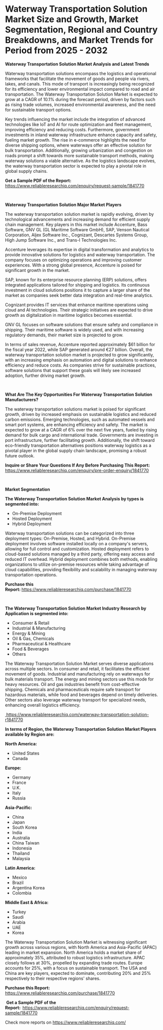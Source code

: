 <p><h1>Waterway Transportation Solution Market Size and Growth, Market Segmentation, Regional and Country Breakdowns, and Market Trends for Period from 2025 -  2032</h1></p><p><strong>Waterway Transportation Solution Market Analysis and Latest Trends</strong></p>
<p><p>Waterway transportation solutions encompass the logistics and operational frameworks that facilitate the movement of goods and people via rivers, lakes, and canals. This mode of transport is increasingly being recognized for its efficiency and lower environmental impact compared to road and air transportation. The Waterway Transportation Solution Market is expected to grow at a CAGR of 10.1% during the forecast period, driven by factors such as rising trade volumes, increased environmental awareness, and the need for sustainable transport options.</p><p>Key trends influencing the market include the integration of advanced technologies like IoT and AI for route optimization and fleet management, improving efficiency and reducing costs. Furthermore, government investments in inland waterway infrastructure enhance capacity and safety, fueling market growth. The rise in e-commerce highlights the need for diverse shipping options, where waterways offer an effective solution for bulk transportation. Additionally, growing urbanization and congestion on roads prompt a shift towards more sustainable transport methods, making waterway solutions a viable alternative. As the logistics landscape evolves, the waterway transportation sector is expected to play a pivotal role in global supply chains.</p></p>
<p><strong>Get a Sample PDF of the Report:&nbsp;</strong> <a href="https://www.reliableresearchiq.com/enquiry/request-sample/1841770?utm_campaign=3073&utm_medium=2&utm_source=Github&utm_content=ia&utm_term=26032025&utm_id=waterway-transportation-solution">https://www.reliableresearchiq.com/enquiry/request-sample/1841770</a></p>
<p>&nbsp;</p>
<p><strong>Waterway Transportation Solution Major Market Players</strong></p>
<p><p>The waterway transportation solution market is rapidly evolving, driven by technological advancements and increasing demand for efficient supply chain management. Key players in this market include Accenture, Bass Software, GNV GL (GL Maritime Software GmbH), SAP, Venson Nautical Corporation, Aljex Software Inc., Cognizant, Descartes Systems Group, High Jump Software Inc., and Trans-I Technologies Inc. </p><p>Accenture leverages its expertise in digital transformation and analytics to provide innovative solutions for logistics and waterway transportation. The company focuses on optimizing operations and improving customer experiences. With a strong global presence, Accenture is poised for significant growth in the market.</p><p>SAP, known for its enterprise resource planning (ERP) solutions, offers integrated applications tailored for shipping and logistics. Its continuous investment in cloud solutions positions it to capture a larger share of the market as companies seek better data integration and real-time analytics.</p><p>Cognizant provides IT services that enhance maritime operations using cloud and AI technologies. Their strategic initiatives are expected to drive growth as digitalization in maritime logistics becomes essential.</p><p>GNV GL focuses on software solutions that ensure safety and compliance in shipping. Their maritime software is widely used, and with increasing regulatory demands, their market size is projected to grow.</p><p>In terms of sales revenue, Accenture reported approximately $61 billion for the fiscal year 2022, while SAP generated around €27 billion. Overall, the waterway transportation solution market is projected to grow significantly, with an increasing emphasis on automation and digital solutions to enhance efficiency and reduce costs. As companies strive for sustainable practices, software solutions that support these goals will likely see increased adoption, further driving market growth.</p></p>
<p>&nbsp;</p>
<p><strong>What Are The Key Opportunities For Waterway Transportation Solution Manufacturers?</strong></p>
<p><p>The waterway transportation solutions market is poised for significant growth, driven by increased emphasis on sustainable logistics and reduced carbon emissions. Emerging technologies, such as automated vessels and smart port systems, are enhancing efficiency and safety. The market is expected to grow at a CAGR of 6% over the next five years, fueled by rising demand for bulk cargo and international trade. Governments are investing in port infrastructure, further facilitating growth. Additionally, the shift toward eco-friendly transportation alternatives positions waterway logistics as a pivotal player in the global supply chain landscape, promising a robust future outlook.</p></p>
<p><strong>Inquire or Share Your Questions If Any Before Purchasing This Report:</strong> <a href="https://www.reliableresearchiq.com/enquiry/pre-order-enquiry/1841770?utm_campaign=3073&utm_medium=2&utm_source=Github&utm_content=ia&utm_term=26032025&utm_id=waterway-transportation-solution">https://www.reliableresearchiq.com/enquiry/pre-order-enquiry/1841770</a></p>
<p>&nbsp;</p>
<p><strong>Market Segmentation</strong></p>
<p><strong>The Waterway Transportation Solution Market Analysis by types is segmented into:</strong></p>
<p><ul><li>On-Premise Deployment</li><li>Hosted Deployment</li><li>Hybrid Deployment</li></ul></p>
<p><p>Waterway transportation solutions can be categorized into three deployment types: On-Premise, Hosted, and Hybrid. On-Premise deployment involves software installed locally on a company's servers, allowing for full control and customization. Hosted deployment refers to cloud-based solutions managed by a third party, offering easy access and reduced IT overhead. Hybrid deployment combines both methods, enabling organizations to utilize on-premise resources while taking advantage of cloud capabilities, providing flexibility and scalability in managing waterway transportation operations.</p></p>
<p><strong>Purchase this Report:&nbsp;</strong><a href="https://www.reliableresearchiq.com/purchase/1841770?utm_campaign=3073&utm_medium=2&utm_source=Github&utm_content=ia&utm_term=26032025&utm_id=waterway-transportation-solution">https://www.reliableresearchiq.com/purchase/1841770</a></p>
<p>&nbsp;</p>
<p><strong>The Waterway Transportation Solution Market Industry Research by Application is segmented into:</strong></p>
<p><ul><li>Consumer & Retail</li><li>Industrial & Manufacturing</li><li>Energy & Mining</li><li>Oil & Gas, Chemicals</li><li>Pharmaceutical & Healthcare</li><li>Food & Beverages</li><li>Others</li></ul></p>
<p><p>The Waterway Transportation Solution Market serves diverse applications across multiple sectors. In consumer and retail, it facilitates the efficient movement of goods. Industrial and manufacturing rely on waterways for bulk materials transport. The energy and mining sectors use this mode for heavy resources. Oil and gas industries benefit from cost-effective shipping. Chemicals and pharmaceuticals require safe transport for hazardous materials, while food and beverages depend on timely deliveries. Other sectors also leverage waterway transport for specialized needs, enhancing overall logistics efficiency.</p></p>
<p><a href="https://www.reliableresearchiq.com/waterway-transportation-solution-r1841770?utm_campaign=3073&utm_medium=2&utm_source=Github&utm_content=ia&utm_term=26032025&utm_id=waterway-transportation-solution">&nbsp;https://www.reliableresearchiq.com/waterway-transportation-solution-r1841770</a></p>
<p><strong>In terms of Region, the Waterway Transportation Solution Market Players available by Region are:</strong></p>
<p>
    <p> <strong> North America: </strong>
        <ul>
            <li>United States</li>
            <li>Canada</li>
        </ul>
        </p> 
    <p> <strong> Europe: </strong>
        <ul>
            <li>Germany</li>
            <li>France</li>
            <li>U.K.</li>
            <li>Italy</li>
            <li>Russia</li>
        </ul>
        </p> 
    <p> <strong> Asia-Pacific: </strong>
        <ul>
            <li>China</li>
            <li>Japan</li>
            <li>South Korea</li>
            <li>India</li>
            <li>Australia</li>
            <li>China Taiwan</li>
            <li>Indonesia</li>
            <li>Thailand</li>
            <li>Malaysia</li>
        </ul>
        </p> 
    <p> <strong> Latin America: </strong>
        <ul>
            <li>Mexico</li>
            <li>Brazil</li>
            <li>Argentina Korea</li>
            <li>Colombia</li>
        </ul>
        </p> 
    <p> <strong> Middle East & Africa: </strong>
        <ul>
            <li>Turkey</li>
            <li>Saudi</li>
            <li>Arabia</li>
            <li>UAE</li>
            <li>Korea</li>
        </ul>
    </p>
    </p>
<p><p>The Waterway Transportation Solution Market is witnessing significant growth across various regions, with North America and Asia-Pacific (APAC) leading in market expansion. North America holds a market share of approximately 35%, attributed to robust logistics infrastructure. APAC closely follows at 30%, propelled by expanding trade routes. Europe accounts for 25%, with a focus on sustainable transport. The USA and China are key players, expected to dominate, contributing 20% and 25% respectively to their respective regions' shares.</p></p>
<p><strong>Purchase this Report: </strong><a href="https://www.reliableresearchiq.com/purchase/1841770?utm_campaign=3073&utm_medium=2&utm_source=Github&utm_content=ia&utm_term=26032025&utm_id=waterway-transportation-solution">https://www.reliableresearchiq.com/purchase/1841770</a></p>
<p>&nbsp;<strong>Get a Sample PDF of the Report:&nbsp;&nbsp;</strong><a href="https://www.reliableresearchiq.com/enquiry/request-sample/1841770?utm_campaign=3073&utm_medium=2&utm_source=Github&utm_content=ia&utm_term=26032025&utm_id=waterway-transportation-solution">https://www.reliableresearchiq.com/enquiry/request-sample/1841770</a></p>
<p><strong></strong></p>
<p>Check more reports on <a href="https://www.reliableresearchiq.com/?utm_campaign=3073&utm_medium=2&utm_source=Github&utm_content=ia&utm_term=26032025&utm_id=waterway-transportation-solution">https://www.reliableresearchiq.com/</a></p>